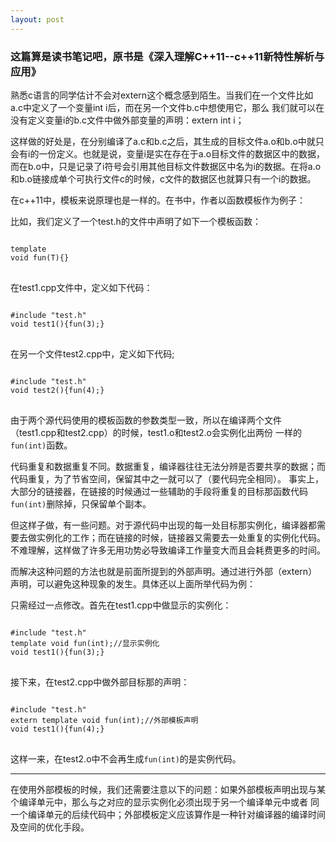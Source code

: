 ```yaml
---
layout: post
---
```


<h3>这篇算是读书笔记吧，原书是《深入理解C++11--c++11新特性解析与应用》</h3>

熟悉c语言的同学估计不会对extern这个概念感到陌生。当我们在一个文件比如a.c中定义了一个变量int i后，而在另一个文件b.c中想使用它，那么
我们就可以在没有定义变量i的b.c文件中做外部变量的声明：extern int i；

这样做的好处是，在分别编译了a.c和b.c之后，其生成的目标文件a.o和b.o中就只会有i的一份定义。也就是说，变量i是实在存在于a.o目标文件的数据区中的数据，
而在b.o中，只是记录了i符号会引用其他目标文件数据区中名为i的数据。在将a.o和b.o链接成单个可执行文件c的时候，c文件的数据区也就算只有一个i的数据。

在c++11中，模板来说原理也是一样的。在书中，作者以函数模板作为例子：

比如，我们定义了一个test.h的文件中声明了如下一个模板函数：

<pre>
<code>
template <typename T>
void fun(T){}
</code>
</pre>

在test1.cpp文件中，定义如下代码：

<pre>
<code>
#include "test.h"
void test1(){fun(3);}
</code>
</pre>

在另一个文件test2.cpp中，定义如下代码;

<pre>
<code>
#include "test.h"
void test2(){fun(4);}
</code>
</pre>

由于两个源代码使用的模板函数的参数类型一致，所以在编译两个文件（test1.cpp和test2.cpp）的时候，test1.o和test2.o会实例化出两份
一样的<code>fun<int>(int)</code>函数。

代码重复和数据重复不同。数据重复，编译器往往无法分辨是否要共享的数据；而代码重复，为了节省空间，保留其中之一就可以了（要代码完全相同）。
事实上，大部分的链接器，在链接的时候通过一些辅助的手段将重复的目标那函数代码<code>fun<int>(int)</code>删除掉，只保留单个副本。

但这样子做，有一些问题。对于源代码中出现的每一处目标那实例化，编译器都需要去做实例化的工作；而在链接的时候，链接器又需要去一处重复的实例化代码。
不难理解，这样做了许多无用功势必导致编译工作量变大而且会耗费更多的时间。

而解决这种问题的方法也就是前面所提到的外部声明。通过进行外部（extern）声明，可以避免这种现象的发生。具体还以上面所举代码为例：

只需经过一点修改。首先在test1.cpp中做显示的实例化：

<pre>
<code>
#include "test.h"
template void fun<int>(int);//显示实例化
void test1(){fun(3);}
</code>
</pre>

接下来，在test2.cpp中做外部目标那的声明：

<pre>
<code>
#include "test.h"
extern template void fun<int>(int);//外部模板声明
void test1(){fun(4);}
</code>
</pre>

这样一来，在test2.o中不会再生成<code>fun<int>(int)</code>的是实例代码。


--------------
在使用外部模板的时候，我们还需要注意以下的问题：如果外部模板声明出现与某个编译单元中，那么与之对应的显示实例化必须出现于另一个编译单元中或者
同一个编译单元的后续代码中；外部模板定义应该算作是一种针对编译器的编译时间及空间的优化手段。


